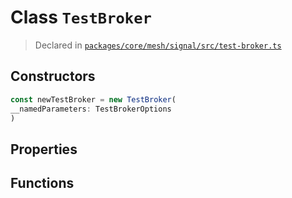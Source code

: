 # Class `TestBroker`
> Declared in [`packages/core/mesh/signal/src/test-broker.ts`](https://github.com/dxos/protocols/blob/main/packages/core/mesh/signal/src/test-broker.ts#L22)

## Constructors
```ts
const newTestBroker = new TestBroker(
__namedParameters: TestBrokerOptions
)
```

## Properties

## Functions
